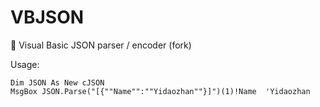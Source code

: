 # VBJSON
🔎 Visual Basic JSON parser / encoder (fork)

Usage:

```visual basic
Dim JSON As New cJSON
MsgBox JSON.Parse("[{""Name"":""Yidaozhan""}]")(1)!Name  'Yidaozhan
```

